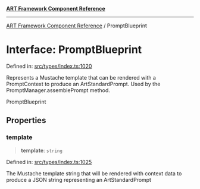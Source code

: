 [**ART Framework Component Reference**](../README.md)

***

[ART Framework Component Reference](../README.md) / PromptBlueprint

# Interface: PromptBlueprint

Defined in: [src/types/index.ts:1020](https://github.com/hashangit/ART/blob/1e49ae91e230443ba790ac800658233963b3d60c/src/types/index.ts#L1020)

Represents a Mustache template that can be rendered with a PromptContext to produce an ArtStandardPrompt.
Used by the PromptManager.assemblePrompt method.

 PromptBlueprint

## Properties

### template

> **template**: `string`

Defined in: [src/types/index.ts:1025](https://github.com/hashangit/ART/blob/1e49ae91e230443ba790ac800658233963b3d60c/src/types/index.ts#L1025)

The Mustache template string that will be rendered with context data to produce a JSON string representing an ArtStandardPrompt
